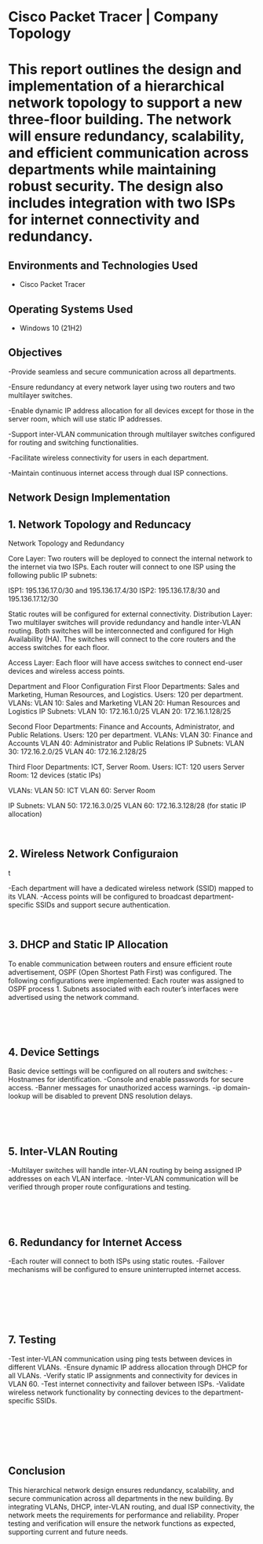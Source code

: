 <p align="center">
</p>

<h1>Cisco Packet Tracer |  Company Topology<h1>
  
This report outlines the design and implementation of a hierarchical network topology to support a new three-floor building. The network will ensure redundancy, scalability, and efficient communication across departments while maintaining robust security. The design also includes integration with two ISPs for internet connectivity and redundancy.

<h2>Environments and Technologies Used</h2>

- Cisco Packet Tracer

<h2>Operating Systems Used </h2>

- Windows 10</b> (21H2)

<h2>Objectives</h2>

-Provide seamless and secure communication across all departments.

-Ensure redundancy at every network layer using two routers and two multilayer switches.

-Enable dynamic IP address allocation for all devices except for those in the server room, which will use static IP addresses.

-Support inter-VLAN communication through multilayer switches configured for routing and switching functionalities.

-Facilitate wireless connectivity for users in each department.

-Maintain continuous internet access through dual ISP connections.


<h2>Network Design Implementation</h2>

<p>

</p>
<p>
<h2>1. Network Topology and Reduncacy</h2>

Network Topology and Redundancy

Core Layer:
Two routers will be deployed to connect the internal network to the internet via two ISPs. Each router will connect to one ISP using the following public IP subnets:

ISP1: 195.136.17.0/30 and 195.136.17.4/30
ISP2: 195.136.17.8/30 and 195.136.17.12/30

Static routes will be configured for external connectivity.
Distribution Layer:
Two multilayer switches will provide redundancy and handle inter-VLAN routing. Both switches will be interconnected and configured for High Availability (HA).
The switches will connect to the core routers and the access switches for each floor.

Access Layer:
Each floor will have access switches to connect end-user devices and wireless access points.

Department and Floor Configuration
First Floor
Departments: Sales and Marketing, Human Resources, and Logistics.
Users: 120 per department.
VLANs:
VLAN 10: Sales and Marketing
VLAN 20: Human Resources and Logistics
IP Subnets:
VLAN 10: 172.16.1.0/25
VLAN 20: 172.16.1.128/25

Second Floor
Departments: Finance and Accounts, Administrator, and Public Relations.
Users: 120 per department.
VLANs:
VLAN 30: Finance and Accounts
VLAN 40: Administrator and Public Relations
IP Subnets:
VLAN 30: 172.16.2.0/25
VLAN 40: 172.16.2.128/25

Third Floor
Departments: ICT, Server Room.
Users:
ICT: 120 users
Server Room: 12 devices (static IPs)

VLANs:
VLAN 50: ICT
VLAN 60: Server Room

IP Subnets:
VLAN 50: 172.16.3.0/25
VLAN 60: 172.16.3.128/28 (for static IP allocation)




</p>
<br />

<p>
</p>
<p>
<h2>2. Wireless Network Configuraion</h2>t

-Each department will have a dedicated wireless network (SSID) mapped to its VLAN.
-Access points will be configured to broadcast department-specific SSIDs and support secure authentication.


</p>
<br />

<p>

</p>
<p>
<h2>3. DHCP and Static IP Allocation</h2>
To enable communication between routers and ensure efficient route advertisement, OSPF (Open Shortest Path First) was configured. The following configurations were implemented:
Each router was assigned to OSPF process 1.
Subnets associated with each router’s interfaces were advertised using the network command.

</p>
<br />
</p>
<br />

<p>

</p>
<p>
<h2>4. Device Settings</h2>
  
Basic device settings will be configured on all routers and switches:
-Hostnames for identification.
-Console and enable passwords for secure access.
-Banner messages for unauthorized access warnings.
-ip domain-lookup will be disabled to prevent DNS resolution delays.

</p>
<br /></p>
<br />

<p>

</p>
<p>
<h2>5. Inter-VLAN Routing</h2>
-Multilayer switches will handle inter-VLAN routing by being assigned IP addresses on each VLAN interface.
-Inter-VLAN communication will be verified through proper route configurations and testing.


</p>
<br /></p>
<br />

<p>

</p>
<p>
<h2>6. Redundancy for Internet Access</h2>
-Each router will connect to both ISPs using static routes.
-Failover mechanisms will be configured to ensure uninterrupted internet access.


</p>
<br />
</p>
<br /></p>
<br />

<p>

</p>
<p>
<h2>7. Testing</h2>
-Test inter-VLAN communication using ping tests between devices in different VLANs.
-Ensure dynamic IP address allocation through DHCP for all VLANs.
-Verify static IP assignments and connectivity for devices in VLAN 60.
-Test internet connectivity and failover between ISPs.
-Validate wireless network functionality by connecting devices to the department-specific SSIDs.


</p>
<br /></p>
<br /></p>
<br />

<p>

</p>
<p>
<h2>Conclusion</h2>
This hierarchical network design ensures redundancy, scalability, and secure communication across all departments in the new building. By integrating VLANs, DHCP, inter-VLAN routing, and dual ISP connectivity, the network meets the requirements for performance and reliability. Proper testing and verification will ensure the network functions as expected, supporting current and future needs.

</p>
<br />
